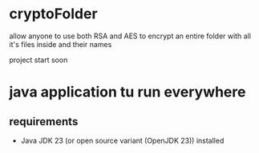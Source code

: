 # cryptoFolder
allow anyone to use both RSA and AES to encrypt an entire folder with all it's files inside and their names

project start soon

# java application tu run everywhere

## requirements

- Java JDK 23 (or open source variant (OpenJDK 23)) installed
